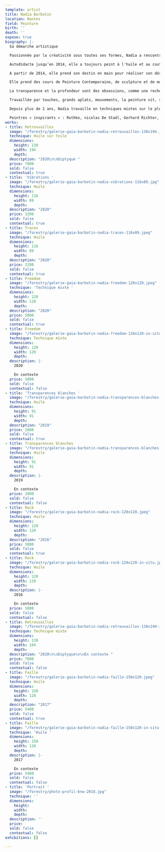 ```yaml
---
template: artist
title: Nadia Barbotin
location: Nantes
field: Peinture
birth: ''
death: ''
expose: true
biography: |-
  Sa démarche artistique

  Passionnée par la créativité sous toutes ses formes, Nadia a rencontré des artistes de tous milieux qui ont impulsé son orientation actuelle vers la peinture.

  Autodidacte jusqu’en 2014, elle a toujours peint à l'huile et au couteau mais Nadia s'ouvre de plus en plus à de nouvelles techniques et médiums avec les spalters, les shapers, les encres acryliques et alcooliques, l'acrylique, quitte à les mélanger pour donner plus de force, de transparence à ses œuvres.

  A partir de 2014, elle prend son destin en main pour réaliser son désir le plus profond, peindre à plein-temps.

  Elle prend des cours de Peinture Contemporaine, de sculpture et de modèle vivant aux Beaux-Arts de Nantes et aux Ateliers de la Gobinière à Orvault, afin d’expérimenter différentes voies artistiques. Nadia fait le choix de réaliser majoritairement ses propres toiles et couleurs (pigments) dans un esprit d'artisanat de qualité. Inspirée par les impressionnistes pour leur lumière, leur mouvement et leurs couleurs vives, émerveillée par les expressionnistes abstraits pour leur langage émotionnel véhément et spontané, et par l’Action painting pour le geste physique et l’énergie, Nadia essaie de traduire dans ses œuvres, un mélange de tous ces mouvements. Le chant qu’elle pratique depuis plus de 20 ans, l’aide également à trouver ses inspirations dans le rythme de ses peintures. Depuis, Nadia utilise toutes ses compétences et connaissances en synergie pour peindre des œuvres sur toiles et papiers qui sont sources d’émotions, de sentiments, de réflexion, de ressenti.

  La transparence et la profondeur sont des obsessions, comme une recherche de vérité absolue. Nadia tend constamment à travailler avec la lumière pour que la peinture se révèle également dans son intimité. La couleur est toujours à l’honneur, de préférence éclatante, vibrant ainsi sous la lumière.Parfois, la matière s’invite, telle une sculpture picturale verticale, donnant ainsi du relief aux supports. La toile est presque blanche et la composition se dessine au fur et à mesure selon l’humeur du moment.

  Travaillée par touches, grands aplats, mouvements, la peinture vit, se transforme et dialogue enfin avec son spectateur. Car le plus important est la stimulation de cet écho, cette résonance dans l’histoire de chacun, l’exploration de son propre rythme, de sa propre intimité lors de la rencontre avec l’oeuvre.

  Depuis plus de 2 ans, Nadia travaille en techniques mixtes sur le plexiglas, qui lui ouvre de nouvelles perspectives dans l’approche de la peinture, un mélange entre une œuvre picturale et un volume, que l’on peut toucher, manipuler, regarder sous tous les angles. De cette quête omniprésente de la lumière est née la série des Vitraux Contemporains.

  Peintres « inspirants » : Rothko, nicolas De Staël, Gerhard Richter, Pierre Soulages, Alberto Burri, Zao Wou-KI, Hans Hartung, Kokichi Umezaki…
works:
- title: Retrouvailles
  image: "/forestry/galerie-gaia-barbotin-nadia-retrouvailles-130x194.jpeg"
  technique: Huile sur toile
  dimensions:
    height: 130
    width: 194
    depth: 
  description: "2020\n\nDiptyque "
  price: 7000
  sold: false
  contextual: true
- title: 'Vibrations '
  image: "/forestry/galerie-gaia-barbotin-nadia-vibrations-116x89.jpg"
  technique: Huile
  dimensions:
    height: 116
    width: 89
    depth: 
  description: "2020"
  price: 3200
  sold: false
  contextual: true
- title: Traces
  image: "/forestry/galerie-gaia-barbotin-nadia-traces-116x89.jpeg"
  technique: Huile
  dimensions:
    height: 116
    width: 89
    depth: 
  description: "2020"
  price: 3200
  sold: false
  contextual: true
- title: Freedom
  image: "/forestry/galerie-gaia-barbotin-nadia-freedom-120x120.jpeg"
  technique: 'Technique mixte '
  dimensions:
    height: 120
    width: 120
    depth: 
  description: "2020"
  price: 5000
  sold: false
  contextual: true
- title: Freedom
  image: "/forestry/galerie-gaia-barbotin-nadia-freedom-120x120-in-situ.JPG"
  technique: Technique mixte
  dimensions:
    height: 120
    width: 120
    depth: 
  description: |-
    2020

    En contexte
  price: 5000
  sold: false
  contextual: false
- title: 'Transparences blanches '
  image: "/forestry/galerie-gaia-barbotin-nadia-transparences-blanches-91x91.jpeg"
  technique: Huile
  dimensions:
    height: 91
    width: 91
    depth: 
  description: "2019"
  price: 2800
  sold: false
  contextual: true
- title: Transparences blanches
  image: "/forestry/galerie-gaia-barbotin-nadia-transparences-blanches-91x91-in-situ.jpeg"
  technique: Huile
  dimensions:
    height: 91
    width: 91
    depth: 
  description: |-
    2019

    En contexte
  price: 2800
  sold: false
  contextual: false
- title: Rock
  image: "/forestry/galerie-gaia-barbotin-nadia-rock-120x120.jpeg"
  technique: Huile
  dimensions:
    height: 120
    width: 120
    depth: 
  description: "2016"
  price: 5000
  sold: false
  contextual: true
- title: Rock
  image: "/forestry/galerie-gaia-barbotin-nadia-rock-120x120-in-situ.jpeg"
  technique: Huile
  dimensions:
    height: 120
    width: 120
    depth: 
  description: |-
    2016

    En contexte
  price: 5000
  sold: false
  contextual: false
- title: Retrouvailles
  image: "/forestry/galerie-gaia-barbotin-nadia-retrouvailles-130x194-in-situ.jpeg"
  technique: Technique mixte
  dimensions:
    height: 130
    width: 194
    depth: 
  description: "2020\n\nDiptyque\n\nEn contexte "
  price: 7000
  sold: false
  contextual: false
- title: Faille
  image: "/forestry/galerie-gaia-barbotin-nadia-faille-150x120.jpeg"
  technique: Huile
  dimensions:
    height: 150
    width: 120
    depth: 
  description: "2017"
  price: 5400
  sold: false
  contextual: true
- title: Faille
  image: "/forestry/galerie-gaia-barbotin-nadia-faille-150x120-in-situ.jpeg"
  technique: 'Huile '
  dimensions:
    height: 150
    width: 120
    depth: 
  description: |-
    2017

    En contexte
  price: 5400
  sold: false
  contextual: false
- title: 'Portrait '
  image: "/forestry/photo-profil-bnw-2018.jpg"
  technique: ''
  dimensions:
    height: 
    width: 
    depth: 
  description: ''
  price: 
  sold: false
  contextual: false
exhibitions: []

---
```

